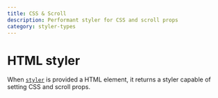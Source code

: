 ```yaml
---
title: CSS & Scroll
description: Performant styler for CSS and scroll props
category: styler-types
---
```


# HTML styler

When [`styler`](/stylefire/api/styler) is provided a HTML element, it returns a styler capable of setting CSS and scroll props.
